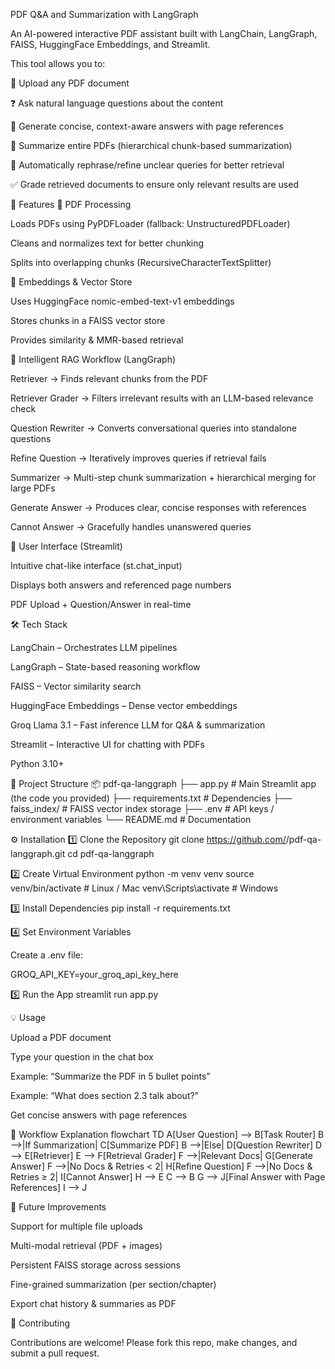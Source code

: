 PDF Q&A and Summarization with LangGraph

An AI-powered interactive PDF assistant built with LangChain, LangGraph, FAISS, HuggingFace Embeddings, and Streamlit.

This tool allows you to:

📂 Upload any PDF document

❓ Ask natural language questions about the content

📝 Generate concise, context-aware answers with page references

📑 Summarize entire PDFs (hierarchical chunk-based summarization)

🔄 Automatically rephrase/refine unclear queries for better retrieval

✅ Grade retrieved documents to ensure only relevant results are used

🚀 Features
🔹 PDF Processing

Loads PDFs using PyPDFLoader (fallback: UnstructuredPDFLoader)

Cleans and normalizes text for better chunking

Splits into overlapping chunks (RecursiveCharacterTextSplitter)

🔹 Embeddings & Vector Store

Uses HuggingFace nomic-embed-text-v1 embeddings

Stores chunks in a FAISS vector store

Provides similarity & MMR-based retrieval

🔹 Intelligent RAG Workflow (LangGraph)

Retriever → Finds relevant chunks from the PDF

Retriever Grader → Filters irrelevant results with an LLM-based relevance check

Question Rewriter → Converts conversational queries into standalone questions

Refine Question → Iteratively improves queries if retrieval fails

Summarizer → Multi-step chunk summarization + hierarchical merging for large PDFs

Generate Answer → Produces clear, concise responses with references

Cannot Answer → Gracefully handles unanswered queries

🔹 User Interface (Streamlit)

Intuitive chat-like interface (st.chat_input)

Displays both answers and referenced page numbers

PDF Upload + Question/Answer in real-time

🛠️ Tech Stack

LangChain – Orchestrates LLM pipelines

LangGraph – State-based reasoning workflow

FAISS – Vector similarity search

HuggingFace Embeddings – Dense vector embeddings

Groq Llama 3.1 – Fast inference LLM for Q&A & summarization

Streamlit – Interactive UI for chatting with PDFs

Python 3.10+

📂 Project Structure
📦 pdf-qa-langgraph
├── app.py                # Main Streamlit app (the code you provided)
├── requirements.txt       # Dependencies
├── faiss_index/           # FAISS vector index storage
├── .env                   # API keys / environment variables
└── README.md              # Documentation

⚙️ Installation
1️⃣ Clone the Repository
git clone https://github.com/<your-username>/pdf-qa-langgraph.git
cd pdf-qa-langgraph

2️⃣ Create Virtual Environment
python -m venv venv
source venv/bin/activate   # Linux / Mac
venv\Scripts\activate      # Windows

3️⃣ Install Dependencies
pip install -r requirements.txt

4️⃣ Set Environment Variables

Create a .env file:

GROQ_API_KEY=your_groq_api_key_here

5️⃣ Run the App
streamlit run app.py

💡 Usage

Upload a PDF document

Type your question in the chat box

Example: “Summarize the PDF in 5 bullet points”

Example: “What does section 2.3 talk about?”

Get concise answers with page references

🧠 Workflow Explanation
flowchart TD
    A[User Question] --> B[Task Router]
    B -->|If Summarization| C[Summarize PDF]
    B -->|Else| D[Question Rewriter]
    D --> E[Retriever]
    E --> F[Retrieval Grader]
    F -->|Relevant Docs| G[Generate Answer]
    F -->|No Docs & Retries < 2| H[Refine Question]
    F -->|No Docs & Retries ≥ 2| I[Cannot Answer]
    H --> E
    C --> B
    G --> J[Final Answer with Page References]
    I --> J

🔮 Future Improvements

 Support for multiple file uploads

 Multi-modal retrieval (PDF + images)

 Persistent FAISS storage across sessions

 Fine-grained summarization (per section/chapter)

 Export chat history & summaries as PDF

🤝 Contributing

Contributions are welcome! Please fork this repo, make changes, and submit a pull request.

